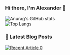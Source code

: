 ### Hi there, I'm Alexander 👋
![Anurag's GitHub stats](https://github-readme-stats.vercel.app/api?username=tambanco&show_icons=true)<br>
[![Top Langs](https://github-readme-stats.vercel.app/api/top-langs/?username=tambanco&layout=compact)](https://github.com/anuraghazra/github-readme-stats)
### 📖 Latest Blog Posts
<!--  <a target="_blank" href="https://github-readme-medium-recent-article.vercel.app/medium/@tambanco80/0">
 <img src="https://github-readme-medium-recent-article.vercel.app/medium/@tambanco80/0" alt="Recent Article 0">  -->
  <a target="_blank" href="https://github-readme-medium-recent-article.vercel.app/medium/@tambanco80/0"><img src="https://github-readme-medium-recent-article.vercel.app/medium/@tambanco80/0" alt="Recent Article 0"> 

